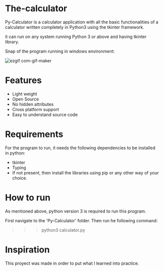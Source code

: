 # The-calculator
Py-Calculator is a calculator application with all the basic functionalities of a calculator written completely in Python3 using the tkinter framework.

it can run on any system running Python 3 or above and having tkinter library.

Snap of the program running in windows environment:

![ezgif com-gif-maker](https://user-images.githubusercontent.com/107360657/173610888-f3c1e2a9-f4d9-4b8d-a881-f3d0b137afad.gif)

# Features
- Light weight
- Open Source
- No hidden attributes
- Cross platform support
- Easy to understand source code

# Requirements
For the program to run, it needs the following dependencies to be installed in python:

- tkinter
- Typing
- If not present, then install the libraries using pip or any other way of your choice.

# How to run
As mentioned above, python version 3 is required to run this program.

First navigate to the 'Py-Calculator' folder.
Then run he following command:
>>> python3 calculator.py

# Inspiration
This proyect was made in order to put what I learned into practice.
